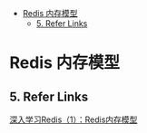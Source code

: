 - [Redis 内存模型](#redis-内存模型)
  - [5. Refer Links](#5-refer-links)

# Redis 内存模型




## 5. Refer Links

[深入学习Redis（1）：Redis内存模型](https://www.cnblogs.com/kismetv/p/8654978.html)